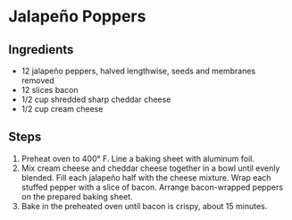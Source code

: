 # Jalapeño Poppers

## Ingredients
* 12 jalapeño peppers, halved lengthwise, seeds and membranes removed
* 12 slices bacon
* 1/2 cup shredded sharp cheddar cheese
* 1/2 cup cream cheese

## Steps
1. Preheat oven to 400° F. Line a baking sheet with aluminum foil. 
2. Mix cream cheese and cheddar cheese together in a bowl until evenly blended. Fill each jalapeño half with the cheese mixture. Wrap each stuffed pepper with a slice of bacon. Arrange bacon-wrapped peppers on the prepared baking sheet. 
3. Bake in the preheated oven until bacon is crispy, about 15 minutes.